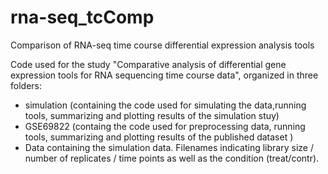 # rna-seq_tcComp
Comparison of RNA-seq time course differential expression analysis tools

Code used for the study "Comparative analysis of differential gene expression tools for RNA sequencing time course data", organized
in three folders:
- simulation (containing the code used for simulating the data,running tools, summarizing and plotting results of the simulation stuy)
- GSE69822 (containg the code used for preprocessing data, running tools, summarizing and plotting results of the published dataset
)
- Data containing the simulation data. Filenames indicating library size / number of replicates / time points as well as the condition (treat/contr).
